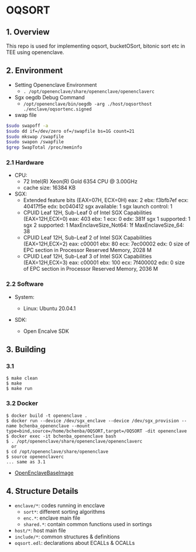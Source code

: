 # OQSORT

## 1. Overview

This repo is used for implementing oqsort, bucketOSort, bitonic sort etc in TEE using openenclave.

## 2. Environment

- Setting Openenclave Environment
  - `. /opt/openenclave/share/openenclave/openenclaverc`
- Sgx oegdb Debug Command
  - `/opt/openenclave/bin/oegdb -arg ./host/oqsorthost ./enclave/oqsortenc.signed `
- swap file

```sh
$sudo swapoff -a
$sudo dd if=/dev/zero of=/swapfile bs=1G count=21
$sudo mkswap /swapfile
$sudo swapon /swapfile
$grep SwapTotal /proc/meminfo
```

### 2.1 Hardware

- CPU:
  - 72 Intel(R) Xeon(R) Gold 6354 CPU @ 3.00GHz
  - cache size: 16384 KB
- SGX:
  - Extended feature bits (EAX=07H, ECX=0H)
    eax: 2 ebx: f3bfb7ef ecx: 40417f5e edx: bc040412
    sgx available: 1
    sgx launch control: 1
  - CPUID Leaf 12H, Sub-Leaf 0 of Intel SGX Capabilities (EAX=12H,ECX=0)
    eax: 403 ebx: 1 ecx: 0 edx: 381f
    sgx 1 supported: 1
    sgx 2 supported: 1
    MaxEnclaveSize_Not64: 1f
    MaxEnclaveSize_64: 38
  - CPUID Leaf 12H, Sub-Leaf 2 of Intel SGX Capabilities (EAX=12H,ECX=2)
    eax: c00001 ebx: 80 ecx: 7ec00002 edx: 0
    size of EPC section in Processor Reserved Memory, 2028 M
  - CPUID Leaf 12H, Sub-Leaf 3 of Intel SGX Capabilities (EAX=12H,ECX=3)
    eax: c00001 ebx: 100 ecx: 7f400002 edx: 0
    size of EPC section in Processor Reserved Memory, 2036 M

### 2.2 Software

- System:

  - Linux: Ubuntu 20.04.1

- SDK:
  - Open Encalve SDK

## 3. Building

### 3.1 
```
$ make clean
$ make
$ make run
```

### 3.2 Docker
```
$ docker build -t openenclave .
$ docker run --device /dev/sgx_enclave --device /dev/sgx_provision --name bchenba_openenclave --mount type=bind,source=/home/bchenba/OQSORT,target=/OQSORT -dit openenclave
$ docker exec -it bchenba_openenclave bash
$ . /opt/openenclave/share/openenclave/openenclaverc
  or
$ cd /opt/openenclave/share/openenclave 
$ source openenclaverc
... same as 3.1
```
- [OpenEnclaveBaseImage](https://github.com/bdaiab/OpenEnclaveBaseImage)

## 4. Structure Details

- `enclave/*`: codes running in encclave
  - `sort*`: different sorting algorithms
  - `enc.*`: enclave main file
  - `shared.*`: contain common functions used in sortings
- `host/*`: host main file
- `include/*`: common structures & definitions
- `oqsort.edl`: declarations about ECALLs & OCALLs

